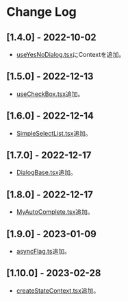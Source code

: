 # Change Log

## [1.4.0] - 2022-10-02

- [useYesNoDialog.tsx](./src/dialogs/useYesNoDialog.tsx)にContextを追加。

## [1.5.0] - 2022-12-13

- [useCheckBox.tsx](./src/muiWrapper/useCheckBox.tsx)追加。

## [1.6.0] - 2022-12-14

- [SimpleSelectList.tsx](./src/components/SimpleSelectList/SimpleSelectList.tsx)追加。

## [1.7.0] - 2022-12-17

- [DialogBase.tsx](./src/components/DialogBase/DialogBase.tsx)追加。

## [1.8.0] - 2022-12-17

- [MyAutoComplete.tsx](./src/components/AutoComplete/MyAutoComplete.tsx)追加。

## [1.9.0] - 2023-01-09

- [asyncFlag.ts](./src/util/asyncFlag.ts)追加。

## [1.10.0] - 2023-02-28

- [createStateContext.tsx](./src/util/createStateContext.tsx)追加。

